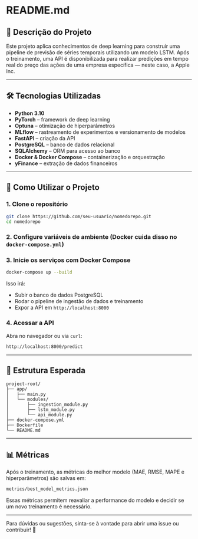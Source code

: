# README.md

## 📌 Descrição do Projeto

Este projeto aplica conhecimentos de deep learning para construir uma pipeline de previsão de séries temporais utilizando um modelo LSTM. Após o treinamento, uma API é disponibilizada para realizar predições em tempo real do preço das ações de uma empresa específica — neste caso, a Apple Inc.

---

## 🛠️ Tecnologias Utilizadas

- **Python 3.10**
- **PyTorch** – framework de deep learning
- **Optuna** – otimização de hiperparâmetros
- **MLflow** – rastreamento de experimentos e versionamento de modelos
- **FastAPI** – criação da API
- **PostgreSQL** – banco de dados relacional
- **SQLAlchemy** – ORM para acesso ao banco
- **Docker & Docker Compose** – containerização e orquestração
- **yFinance** – extração de dados financeiros

---

## 🚀 Como Utilizar o Projeto

### 1. Clone o repositório
```bash
git clone https://github.com/seu-usuario/nomedorepo.git
cd nomedorepo
```

### 2. Configure variáveis de ambiente (Docker cuida disso no `docker-compose.yml`)

### 3. Inicie os serviços com Docker Compose
```bash
docker-compose up --build
```

Isso irá:
- Subir o banco de dados PostgreSQL
- Rodar o pipeline de ingestão de dados e treinamento
- Expor a API em `http://localhost:8000`

### 4. Acessar a API

Abra no navegador ou via `curl`:
```bash
http://localhost:8000/predict
```

---

## 📂 Estrutura Esperada
```
project-root/
├── app/
│   ├── main.py
│   └── modules/
│       ├── ingestion_module.py
│       ├── lstm_module.py
│       └── api_module.py
├── docker-compose.yml
├── Dockerfile
└── README.md
```

---

## 📊 Métricas
Após o treinamento, as métricas do melhor modelo (MAE, RMSE, MAPE e hiperparâmetros) são salvas em:
```bash
metrics/best_model_metrics.json
```

Essas métricas permitem reavaliar a performance do modelo e decidir se um novo treinamento é necessário.

---

Para dúvidas ou sugestões, sinta-se à vontade para abrir uma issue ou contribuir! 🚀
